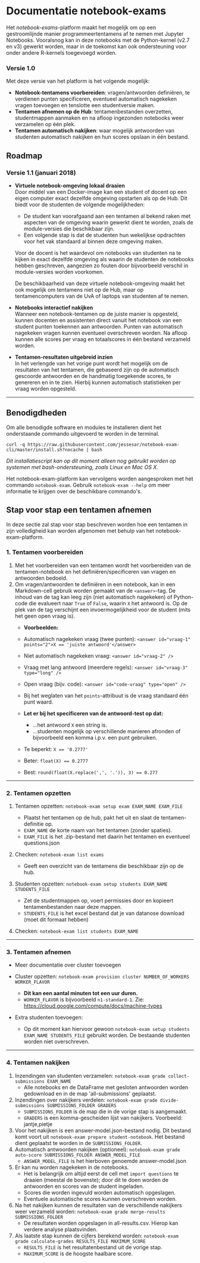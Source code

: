 # Documentatie notebook-exams

Het _notebook-exams_-platform maakt het mogelijk om op een gestroomlijnde manier programmeertentamens af te nemen met Jupyter Notebooks. Vooralsnog kan in deze notebooks met de Python-kernel (v2.7 en v3) gewerkt worden, maar in de toekomst kan ook ondersteuning voor onder andere R-kernels toegevoegd worden.

### Versie 1.0

Met deze versie van het platform is het volgende mogelijk:

* **Notebook-tentamens voorbereiden**: vragen/antwoorden definiëren, te verdienen punten specificeren, eventueel automatisch nagekeken vragen toevoegen en tenslotte een studentversie maken.
* **Tentamen afnemen op de Hub**: tentamenbestanden overzetten, studentmappen aanmaken en na afloop ingezonden notebooks weer verzamelen op één plek.
* **Tentamen automatisch nakijken**: waar mogelijk antwoorden van studenten automatisch nakijken en hun scores opslaan in één bestand.

## Roadmap
### Versie 1.1 (januari 2018)
* **Virtuele notebook-omgeving lokaal draaien**  
  Door middel van een Docker-image kan een student of docent op een eigen computer exact dezelfde omgeving opstarten als op de Hub. Dit biedt voor de studenten de volgende mogelijkheden:
  * De student kan voorafgaand aan een tentamen al bekend raken met aspecten van de omgeving waarin gewerkt dient te worden, zoals de module-versies die beschikbaar zijn.
  * Een volgende stap is dat de studenten hun wekelijkse opdrachten voor het vak standaard al binnen deze omgeving maken.  

  Voor de docent is het waardevol om notebooks van studenten na te kijken in exact dezelfde omgeving als waarin de studenten de notebooks hebben geschreven, aangezien zo fouten door bijvoorbeeld verschil in module-versies worden voorkomen.
  
  De beschikbaarheid van deze virtuele notebook-omgeving maakt het ook mogelijk om tentamens niet op de Hub, maar op tentamencomputers van de UvA of laptops van studenten af te nemen.
  
* **Notebooks interactief nakijken**  
  Wanneer een notebook-tentamen op de juiste manier is opgesteld, kunnen docenten en assistenten direct vanuit het notebook van een student punten toekennen aan antwoorden. Punten van automatisch nagekeken vragen kunnen eventueel overschreven worden. Na afloop kunnen alle scores per vraag en totaalscores in één bestand verzameld worden. 
  
* **Tentamen-resultaten uitgebreid inzien**  
  In het verlengde van het vorige punt wordt het mogelijk om de resultaten van het tentamen, die gebaseerd zijn op de automatisch gescoorde antwoorden en de handmatig toegekende scores, te genereren en in te zien. Hierbij kunnen automatisch statistieken per vraag worden opgesteld.

---

## Benodigdheden
Om alle benodigde software en modules te installeren dient het onderstaande commando uitgevoerd te worden in de terminal.

```
curl -q https://raw.githubusercontent.com/jessesar/notebook-exam-cli/master/install.sh?nocache | bash
```

_Dit installatiescript kan op dit moment alleen nog gebruikt worden op systemen met bash-ondersteuning, zoals Linux en Mac OS X._

Het notebook-exam-platform kan vervolgens worden aangesproken met het commando `notebook-exam`. Gebruik `notebook-exam --help` om meer informatie te krijgen over de beschikbare commando's.

## Stap voor stap een tentamen afnemen
In deze sectie zal stap voor stap beschreven worden hoe een tentamen in zijn volledigheid kan worden afgenomen met behulp van het notebook-exam-platform.

### 1. Tentamen voorbereiden
1. Met het voorbereiden van een tentamen wordt het voorbereiden van de tentamen-notebook en het definiëren/specificeren van vragen en antwoorden bedoeld.
2. Om vragen/antwoorden te definiëren in een notebook, kan in een Markdown-cell gebruik worden gemaakt van de `<answer>`-tag. De inhoud van de tag kan leeg zijn (niet automatisch nagekeken) of Python-code die evalueert naar `True` of `False`, waarin `X` het antwoord is. Op de plek van de tag verschijnt een invoermogelijkheid voor de student (mits het geen open vraag is).  
   * **Voorbeelden:**
	* Automatisch nagekeken vraag (twee punten): `<answer id="vraag-1" points="2">X == 'juiste antwoord'</answer>`
	* Niet automatisch nagekeken vraag: `<answer id="vraag-2" />`
	* Vraag met lang antwoord (meerdere regels): `<answer id="vraag-3" type="long" />`
	* Open vraag (bijv. code): `<answer id="code-vraag" type="open" />`
	* Bij het weglaten van het `points`-attribuut is de vraag standaard één punt waard.  
	
	* **Let er bij het specificeren van de antwoord-test op dat:**
		* ...het antwoord `X` een string is.
		* ...studenten mogelijk op verschillende manieren afronden of bijvoorbeeld een komma i.p.v. een punt gebruiken.
	* Te beperkt: `X == '0.2777'`
	* Beter: `float(X) == 0.2777`
	* Best: `round(float(X.replace(',', '.')), 3) == 0.277`

---

### 2. Tentamen opzetten

1. Tentamen opzetten: `notebook-exam setup exam EXAM_NAME EXAM_FILE`
	* Plaatst het tentamen op de hub, pakt het uit en slaat de tentamen-definitie op.
	* `EXAM_NAME` de korte naam van het tentamen (zonder spaties).
	* `EXAM_FILE` is het .zip-bestand met daarin het tentamen en eventueel questions.json

2. Checken: `notebook-exam list exams`
	* Geeft een overzicht van de tentamens die beschikbaar zijn op de hub.

3. Studenten opzetten: `notebook-exam setup students EXAM_NAME STUDENTS_FILE`
	* Zet de studentmappen op, voert permissies door en kopieert tentamenbestanden naar deze mappen.
	* `STUDENTS_FILE` is het excel bestand dat je van datanose download (moet dit formaat hebben)

4. Checken: `notebook-exam list students EXAM_NAME`

---

### 3. Tentamen afnemen

* Meer documentatie over cluster toevoegen
* Cluster opzetten: `notebook-exam provision cluster NUMBER_OF_WORKERS WORKER_FLAVOR`
	* **Dit kan een aantal minuten tot een uur duren.**
	* `WORKER_FLAVOR` is bijvoorbeeld `n1-standard-1`. Zie: https://cloud.google.com/compute/docs/machine-types

* Extra studenten toevoegen:
	* Op dit moment kan hiervoor gewoon `notebook-exam setup students EXAM_NAME STUDENTS_FILE` gebruikt worden. De bestaande studenten worden niet overschreven.

---

### 4. Tentamen nakijken

1. Inzendingen van studenten verzamelen: `notebook-exam grade collect-submissions EXAM_NAME`
	* Alle notebooks en de DataFrame met gesloten antwoorden worden gedownload en in de map 'all-submissions' geplaatst.
2. Inzendingen over nakijkers verdelen: `notebook-exam grade divide-submissions SUBMISSIONS_FOLDER GRADERS`
	* `SUBMISSIONS_FOLDER` is de map die in de vorige stap is aangemaakt.
	* `GRADERS` is een komma-gescheiden lijst van nakijkers. Voorbeeld: jantje,pietje
3. Voor het nakijken is een answer-model.json-bestand nodig. Dit bestand komt voort uit `notebook-exam prepare student-notebook`. Het bestand dient geplaatst te worden in de `SUBMISSIONS_FOLDER`.
3. Automatisch antwoorden nakijken (optioneel): `notebook-exam grade auto-score SUBMISSIONS_FOLDER ANSWER_MODEL_FILE`
	* `ANSWER_MODEL_FILE` is het hierboven genoemde answer-model.json
4. Er kan nu worden nagekeken in de notebooks.
	* Het is belangrijk om altijd eerst de cell met `import questions` te draaien (meestal de bovenste); door dit te doen worden de antwoorden en scores van de student ingeladen.
	* Scores die worden ingevuld worden automatisch opgeslagen.
	* Eventuele automatische scores kunnen overschreven worden.
5. Na het nakijken kunnen de resultaten van de verschillende nakijkers weer verzameld worden: `notebook-exam grade merge-results SUBMISSIONS_FOLDER`
	* De resultaten worden opgeslagen in all-results.csv. Hierop kan verdere analyse plaatsvinden.
6. Als laatste stap kunnen de cijfers berekend worden: `notebook-exam grade calculate-grades RESULTS_FILE MAXIMUM_SCORE`
	* `RESULTS_FILE` is het resultatenbestand uit de vorige stap.
	* `MAXIMUM_SCORE` is de hoogste haalbare score.
 



